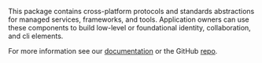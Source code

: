 ﻿This package contains cross-platform protocols and standards abstractions for managed services, frameworks, and tools. Application owners can use these components to build low-level or foundational identity, collaboration, and cli elements.

For more information see our [documentation](https://docs.perpetualintelligence.com/articles/repos/protocols/intro.html) or the GitHub [repo](https://github.com/perpetualintelligence/protocols).
